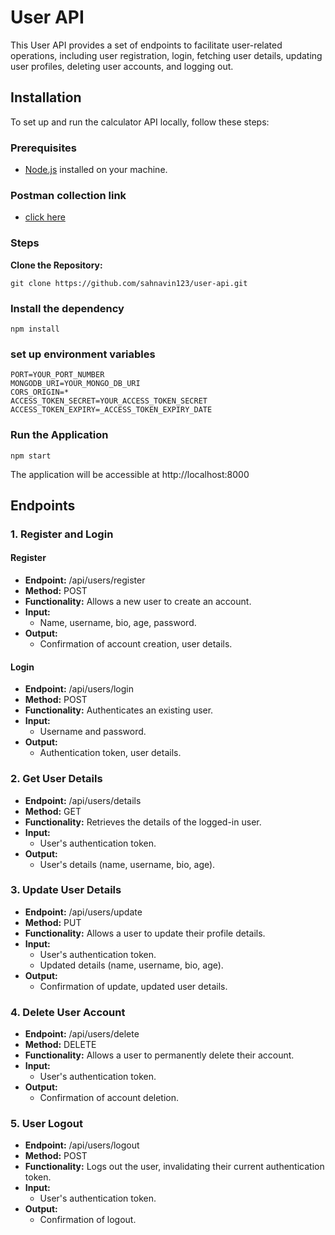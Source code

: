 # User API

This User API provides a set of endpoints to facilitate user-related operations, including user registration, login, fetching user details, updating user profiles, deleting user accounts, and logging out.

## Installation

To set up and run the calculator API locally, follow these steps:

### Prerequisites

- [Node.js](https://nodejs.org/) installed on your machine.

### Postman collection link 
- [click here](https://www.postman.com/sonarnks/workspace/vyld-backend-assignment/collection/28600942-73257cd7-10b9-45a2-aae3-f10338e2b16d?action=share&creator=28600942)

### Steps

**Clone the Repository:**

```
git clone https://github.com/sahnavin123/user-api.git
```

### Install the dependency

```
npm install
```

### set up environment variables

```
PORT=YOUR_PORT_NUMBER
MONGODB_URI=YOUR_MONGO_DB_URI
CORS_ORIGIN=*
ACCESS_TOKEN_SECRET=YOUR_ACCESS_TOKEN_SECRET
ACCESS_TOKEN_EXPIRY=_ACCESS_TOKEN_EXPIRY_DATE

```

### Run the Application

```
npm start
```

The application will be accessible at http://localhost:8000

## Endpoints

### 1. Register and Login

#### Register
- **Endpoint:** /api/users/register
- **Method:** POST
- **Functionality:** Allows a new user to create an account.
- **Input:**
  - Name, username, bio, age, password.
- **Output:**
  - Confirmation of account creation, user details.

#### Login
- **Endpoint:** /api/users/login
- **Method:** POST
- **Functionality:** Authenticates an existing user.
- **Input:**
  - Username and password.
- **Output:**
  - Authentication token, user details.

### 2. Get User Details

- **Endpoint:** /api/users/details
- **Method:** GET
- **Functionality:** Retrieves the details of the logged-in user.
- **Input:**
  - User's authentication token.
- **Output:**
  - User's details (name, username, bio, age).

### 3. Update User Details

- **Endpoint:** /api/users/update
- **Method:** PUT
- **Functionality:** Allows a user to update their profile details.
- **Input:**
  - User's authentication token.
  - Updated details (name, username, bio, age).
- **Output:**
  - Confirmation of update, updated user details.

### 4. Delete User Account

- **Endpoint:** /api/users/delete
- **Method:** DELETE
- **Functionality:** Allows a user to permanently delete their account.
- **Input:**
  - User's authentication token.
- **Output:**
  - Confirmation of account deletion.

### 5. User Logout

- **Endpoint:** /api/users/logout
- **Method:** POST
- **Functionality:** Logs out the user, invalidating their current authentication token.
- **Input:**
  - User's authentication token.
- **Output:**
  - Confirmation of logout.

